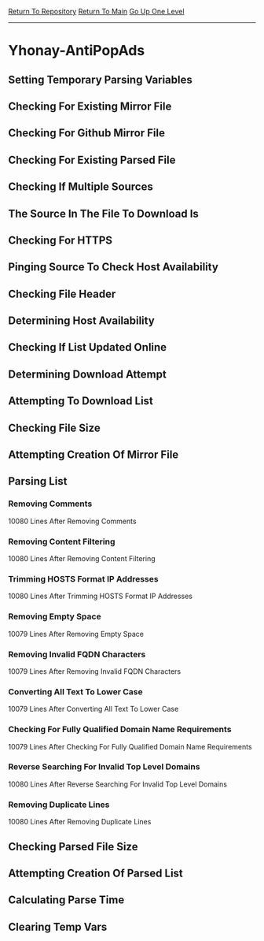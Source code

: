 [Return To Repository](https://github.com/deathbybandaid/piholeparser/)
[Return To Main](https://github.com/deathbybandaid/piholeparser/blob/master/RecentRunLogs/Mainlog.md)
[Go Up One Level](https://github.com/deathbybandaid/piholeparser/blob/master/RecentRunLogs/TopLevelScripts/30-Processing-External-Blacklists.md)
____________________________________
# Yhonay-AntiPopAds
## Setting Temporary Parsing Variables
## Checking For Existing Mirror File
## Checking For Github Mirror File
## Checking For Existing Parsed File
## Checking If Multiple Sources
## The Source In The File To Download Is
## Checking For HTTPS
## Pinging Source To Check Host Availability
## Checking File Header
## Determining Host Availability
## Checking If List Updated Online
## Determining Download Attempt
## Attempting To Download List
## Checking File Size
## Attempting Creation Of Mirror File
## Parsing List
### Removing Comments
10080 Lines After Removing Comments
### Removing Content Filtering
10080 Lines After Removing Content Filtering
### Trimming HOSTS Format IP Addresses
10080 Lines After Trimming HOSTS Format IP Addresses
### Removing Empty Space
10079 Lines After Removing Empty Space
### Removing Invalid FQDN Characters
10079 Lines After Removing Invalid FQDN Characters
### Converting All Text To Lower Case
10079 Lines After Converting All Text To Lower Case
### Checking For Fully Qualified Domain Name Requirements
10079 Lines After Checking For Fully Qualified Domain Name Requirements
### Reverse Searching For Invalid Top Level Domains
10080 Lines After Reverse Searching For Invalid Top Level Domains
### Removing Duplicate Lines
10080 Lines After Removing Duplicate Lines
## Checking Parsed File Size
## Attempting Creation Of Parsed List
## Calculating Parse Time
## Clearing Temp Vars
